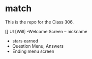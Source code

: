 # match
This is the repo for the Class 306.

[] UI [Will] 
-Welcome Screen – nickname 
- stars earned  
- Question Menu, Answers 
- Ending menu screen 
